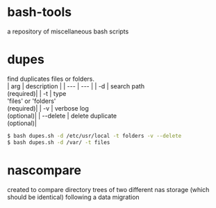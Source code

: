 # bash-tools
a repository of miscellaneous bash scripts

# dupes
find duplicates files or folders.<br>
 | arg | description |
 | --- | --- |
 | -d  | search path <br> (required)|
 | -t  | type <br> 'files' or 'folders' <br> (required)|
 | -v  | verbose log <br> (optional)|
 | --delete  | delete duplicate <br> (optional)|

```bash
$ bash dupes.sh -d /etc/usr/local -t folders -v --delete 
$ bash dupes.sh -d /var/ -t files 
```
 
 # nascompare
 created to compare directory trees of two different nas storage (which should be identical) following a data migration 
 
